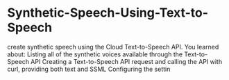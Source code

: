 # Synthetic-Speech-Using-Text-to-Speech
create synthetic speech using the Cloud Text-to-Speech API. You learned about:  Listing all of the synthetic voices available through the Text-to-Speech API  Creating a Text-to-Speech API request and calling the API with curl, providing both text and SSML  Configuring the settin
